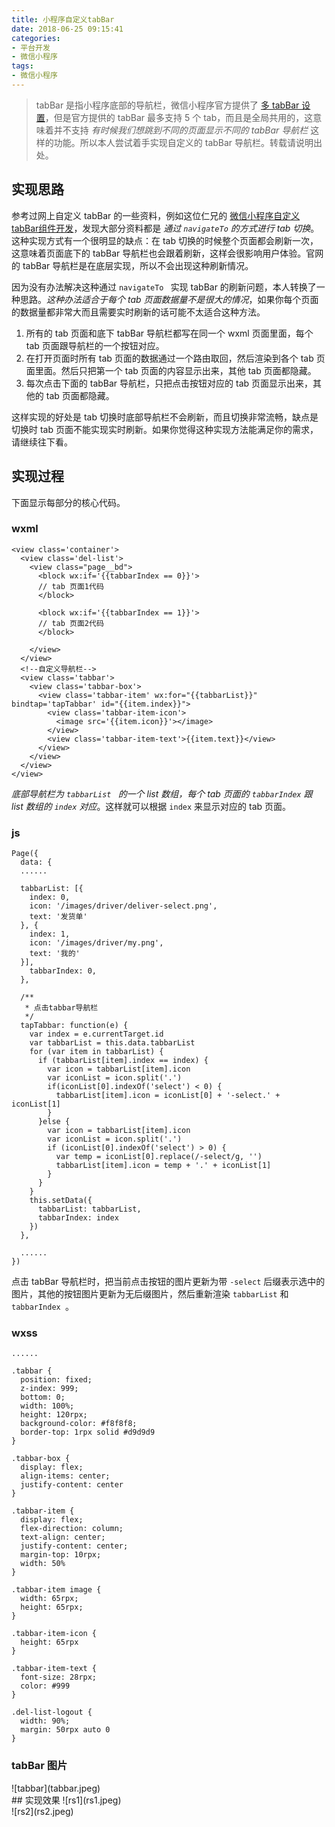 ```yaml
---
title: 小程序自定义tabBar
date: 2018-06-25 09:15:41
categories:
- 平台开发
- 微信小程序
tags:
- 微信小程序
---
```


> tabBar 是指小程序底部的导航栏，微信小程序官方提供了 [多 tabBar 设置](https://developers.weixin.qq.com/miniprogram/dev/framework/config.html?search-key=tabbar)，但是官方提供的 tabBar 最多支持 5 个 tab，而且是全局共用的，这意味着并不支持 *有时候我们想跳到不同的页面显示不同的 tabBar 导航栏* 这样的功能。所以本人尝试着手实现自定义的 tabBar 导航栏。转载请说明出处。

<!--more-->

## 实现思路
参考过网上自定义 tabBar 的一些资料，例如这位仁兄的 [微信小程序自定义tabBar组件开发](https://blog.csdn.net/qq_29729735/article/details/78933721)，发现大部分资料都是 *通过 `navigateTo` 的方式进行 tab 切换*。这种实现方式有一个很明显的缺点：在 tab 切换的时候整个页面都会刷新一次，这意味着页面底下的 tabBar 导航栏也会跟着刷新，这样会很影响用户体验。官网的 tabBar 导航栏是在底层实现，所以不会出现这种刷新情况。

因为没有办法解决这种通过 `navigateTo ` 实现 tabBar 的刷新问题，本人转换了一种思路。*这种办法适合于每个 tab 页面数据量不是很大的情况*，如果你每个页面的数据量都非常大而且需要实时刷新的话可能不太适合这种方法。

1. 所有的 tab 页面和底下 tabBar 导航栏都写在同一个 wxml 页面里面，每个 tab 页面跟导航栏的一个按钮对应。
2. 在打开页面时所有 tab 页面的数据通过一个路由取回，然后渲染到各个 tab 页面里面。然后只把第一个 tab 页面的内容显示出来，其他 tab 页面都隐藏。
3. 每次点击下面的 tabBar 导航栏，只把点击按钮对应的 tab 页面显示出来，其他的 tab 页面都隐藏。

这样实现的好处是 tab 切换时底部导航栏不会刷新，而且切换非常流畅，缺点是切换时 tab 页面不能实现实时刷新。如果你觉得这种实现方法能满足你的需求，请继续往下看。

## 实现过程
下面显示每部分的核心代码。

### wxml
```
<view class='container'>
  <view class='del-list'>
    <view class="page__bd">
      <block wx:if='{{tabbarIndex == 0}}'>
      // tab 页面1代码
      </block>

      <block wx:if='{{tabbarIndex == 1}}'>
      // tab 页面2代码
      </block>

    </view>
  </view>
  <!--自定义导航栏-->
  <view class='tabbar'>
    <view class='tabbar-box'>
      <view class='tabbar-item' wx:for="{{tabbarList}}" bindtap='tapTabbar' id="{{item.index}}">
        <view class='tabbar-item-icon'>
          <image src='{{item.icon}}'></image>
        </view>
        <view class='tabbar-item-text'>{{item.text}}</view>
      </view>
    </view>
  </view>
</view>
```
*底部导航栏为 `tabbarList ` 的一个 list 数组，每个 tab 页面的 `tabbarIndex` 跟 list 数组的 `index` 对应*。这样就可以根据 `index` 来显示对应的 tab 页面。

### js
```
Page({
  data: {
  ......
	
  tabbarList: [{
    index: 0,
    icon: '/images/driver/deliver-select.png',
    text: '发货单'
  }, {
    index: 1,
    icon: '/images/driver/my.png',
    text: '我的'
  }],
    tabbarIndex: 0,
  },
	
  /**
   * 点击tabbar导航栏
   */
  tapTabbar: function(e) {
    var index = e.currentTarget.id
    var tabbarList = this.data.tabbarList
    for (var item in tabbarList) {
      if (tabbarList[item].index == index) {
        var icon = tabbarList[item].icon
        var iconList = icon.split('.')
        if(iconList[0].indexOf('select') < 0) {
          tabbarList[item].icon = iconList[0] + '-select.' + iconList[1]
        }
      }else {
        var icon = tabbarList[item].icon
        var iconList = icon.split('.')
        if (iconList[0].indexOf('select') > 0) {
          var temp = iconList[0].replace(/-select/g, '')
          tabbarList[item].icon = temp + '.' + iconList[1]
        }
      }
    }
    this.setData({
      tabbarList: tabbarList,
      tabbarIndex: index
    })
  },
  
  ......
})

```

点击 tabBar 导航栏时，把当前点击按钮的图片更新为带 `-select` 后缀表示选中的图片，其他的按钮图片更新为无后缀图片，然后重新渲染 `tabbarList` 和 `tabbarIndex `。

### wxss
```
......

.tabbar {
  position: fixed;
  z-index: 999;
  bottom: 0;
  width: 100%;
  height: 120rpx;
  background-color: #f8f8f8;
  border-top: 1rpx solid #d9d9d9
}

.tabbar-box {
  display: flex;
  align-items: center;
  justify-content: center
}

.tabbar-item {
  display: flex;
  flex-direction: column;
  text-align: center;
  justify-content: center;
  margin-top: 10rpx;
  width: 50%
}

.tabbar-item image {
  width: 65rpx;
  height: 65rpx;
}

.tabbar-item-icon {
  height: 65rpx
}

.tabbar-item-text {
  font-size: 28rpx;
  color: #999
}

.del-list-logout {
  width: 90%;
  margin: 50rpx auto 0
}
```

### tabBar 图片

<div style='width: 50%'>![tabbar](tabbar.jpeg)</div>
## 实现效果

<div style='width: 45%; display: inline-block; margin-right: 5%'>![rs1](rs1.jpeg)</div>
<div style='width: 45%; display: inline-block'>![rs2](rs2.jpeg)</div>